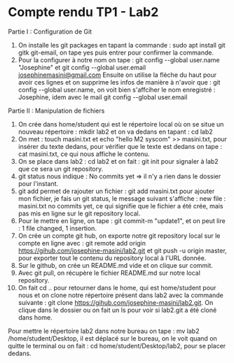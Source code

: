 # Compte rendu TP1 - Lab2

Partie I : Configuration de Git

1. On installe les git packages en tapant la commande : sudo apt install git gitk git-email, on tape  yes puis entrer pour confirmer la commande.
2. Pour la configurer à notre nom on tape : git config --global user.name "Josephine" et git config --global user.email josephinemasini@gmail.com
Ensuite on utilise la flèche du haut pour avoir ces lignes et on supprime les infos de manière à n'avoir que : git config --global user.name, on voit bien s'affciher 
le nom enregistré : Josephine, idem avec le mail git config --global user.email

Partie II : Manipulation de fichiers

1. On crée dans home/student qui est le répertoire local où on se situe un nouveau répertoire : mkdir lab2 et on va dedans en tapant : cd lab2
2. On met : touch masini.txt et echo "hello M2 syscom" >> masini.txt, pour insérer du texte dedans, pour vérifier que le texte est dedans on tape : cat masini.txt, ce qui nous affiche le contenu.
3. On se place dans lab2 : cd lab2 et on fait : git init pour signaler à lab2 que ce sera un git repository.
4. git status nous indique : No commits yet => il n'y a rien dans le dossier pour l'instant.
5. git add permet de rajouter un fichier : git add masini.txt pour ajouter mon fichier, je fais un git status, le message suivant s'affiche : new file : masini.txt no commits yet, ce qui signifie que le fichier a été crée, mais pas mis en ligne sur le git repository local.
6. Pour le mettre en ligne, on tape : git commit-m "update1", et on peut lire : 1 file changed, 1 insertion.
7. On crée un compte git hub, on exporte notre git repository local sur le compte en ligne avec : git remote add origin https://gihub.com/josephine-masini/lab2.git
et git push -u origin master, pour exporter tout le contenu du repository local à l'URL donnée.
9. Sur le github, on crée un README.md vide et on clique sur commit.
10. Avec git pull, on récupère le fichier README.md sur notre local repository.
11. On fait cd .. pour retourner dans le home, qui est home/student pour nous et on clone notre répertoire présent dans lab2 avec la commande suivante : git clone https://gihub.com/josephine-masini/lab2.git. On clique dans le dossier ou on fait un ls pour voir si lab2.git a été cloné dans home.

Pour mettre le répertoire lab2 dans notre bureau on tape : mv lab2 /home/student/Desktop, il est déplacé sur le bureau, on le voit quand on quitte le terminal ou on fait : cd home/student/Desktop/lab2, pour se placer dedans. 






